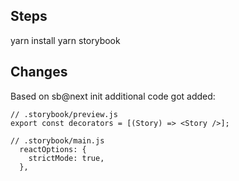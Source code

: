 ## Steps
yarn install
yarn storybook

## Changes 
Based on sb@next init additional code got added:

```
// .storybook/preview.js
export const decorators = [(Story) => <Story />];
```

```
// .storybook/main.js
  reactOptions: {
    strictMode: true,
  }, 
```
